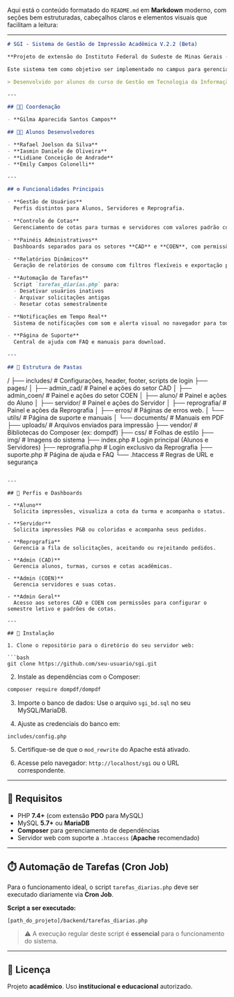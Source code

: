 Aqui está o conteúdo formatado do `README.md` em **Markdown** moderno, com seções bem estruturadas, cabeçalhos claros e elementos visuais que facilitam a leitura:

---

```markdown
# SGI - Sistema de Gestão de Impressão Acadêmica V.2.2 (Beta)

**Projeto de extensão do Instituto Federal do Sudeste de Minas Gerais - Campus São João del-Rei**

Este sistema tem como objetivo ser implementado no campus para gerenciar cotas de impressão acadêmica, promovendo **controle**, **transparência** e **automação** de processos institucionais.

> Desenvolvido por alunos do curso de Gestão em Tecnologia da Informação (GTI).

---

## 👩‍🏫 Coordenação

- **Gilma Aparecida Santos Campos**

## 👨‍💻 Alunos Desenvolvedores

- **Rafael Joelson da Silva**  
- **Iasmin Daniele de Oliveira**  
- **Lidiane Conceição de Andrade**  
- **Emily Campos Colonelli**

---

## ⚙️ Funcionalidades Principais

- **Gestão de Usuários**  
  Perfis distintos para Alunos, Servidores e Reprografia.

- **Controle de Cotas**  
  Gerenciamento de cotas para turmas e servidores com valores padrão configuráveis.

- **Painéis Administrativos**  
  Dashboards separados para os setores **CAD** e **COEN**, com permissões específicas.

- **Relatórios Dinâmicos**  
  Geração de relatórios de consumo com filtros flexíveis e exportação para PDF (biblioteca **Dompdf**).

- **Automação de Tarefas**  
  Script `tarefas_diarias.php` para:
  - Desativar usuários inativos
  - Arquivar solicitações antigas
  - Resetar cotas semestralmente

- **Notificações em Tempo Real**  
  Sistema de notificações com som e alerta visual no navegador para todos os perfis.

- **Página de Suporte**  
  Central de ajuda com FAQ e manuais para download.

---

## 📁 Estrutura de Pastas

```

/
├── includes/              # Configurações, header, footer, scripts de login
├── pages/
│   ├── admin\_cad/         # Painel e ações do setor CAD
│   ├── admin\_coen/        # Painel e ações do setor COEN
│   ├── aluno/             # Painel e ações do Aluno
│   ├── servidor/          # Painel e ações do Servidor
│   ├── reprografia/       # Painel e ações da Reprografia
│   ├── erros/             # Páginas de erros web.
│   └── utils/             # Página de suporte e manuais
│       └── documents/     # Manuais em PDF
├── uploads/               # Arquivos enviados para impressão
├── vendor/                # Bibliotecas do Composer (ex: dompdf)
├── css/                   # Folhas de estilo
├── img/                   # Imagens do sistema
├── index.php              # Login principal (Alunos e Servidores)
├── reprografia.php        # Login exclusivo da Reprografia
├── suporte.php            # Página de ajuda e FAQ
└── .htaccess              # Regras de URL e segurança

````

---

## 👥 Perfis e Dashboards

- **Aluno**  
  Solicita impressões, visualiza a cota da turma e acompanha o status.

- **Servidor**  
  Solicita impressões P&B ou coloridas e acompanha seus pedidos.

- **Reprografia**  
  Gerencia a fila de solicitações, aceitando ou rejeitando pedidos.

- **Admin (CAD)**  
  Gerencia alunos, turmas, cursos e cotas acadêmicas.

- **Admin (COEN)**  
  Gerencia servidores e suas cotas.

- **Admin Geral**  
  Acesso aos setores CAD e COEN com permissões para configurar o semestre letivo e padrões de cotas.

---

## 🧰 Instalação

1. Clone o repositório para o diretório do seu servidor web:

```bash
git clone https://github.com/seu-usuario/sgi.git
````

2. Instale as dependências com o Composer:

```bash
composer require dompdf/dompdf
```

3. Importe o banco de dados:
   Use o arquivo `sgi_bd.sql` no seu MySQL/MariaDB.

4. Ajuste as credenciais do banco em:

```
includes/config.php
```

5. Certifique-se de que o `mod_rewrite` do Apache está ativado.

6. Acesse pelo navegador:
   `http://localhost/sgi` ou o URL correspondente.

---

## 🔧 Requisitos

* PHP **7.4+** (com extensão **PDO** para MySQL)
* MySQL **5.7+** ou **MariaDB**
* **Composer** para gerenciamento de dependências
* Servidor web com suporte a `.htaccess` (**Apache** recomendado)

---

## ⏱️ Automação de Tarefas (Cron Job)

Para o funcionamento ideal, o script `tarefas_diarias.php` deve ser executado diariamente via **Cron Job**.

**Script a ser executado:**

```
[path_do_projeto]/backend/tarefas_diarias.php
```

> ⚠️ A execução regular deste script é **essencial** para o funcionamento do sistema.

---

## 📄 Licença

Projeto **acadêmico**. Uso **institucional e educacional** autorizado.
